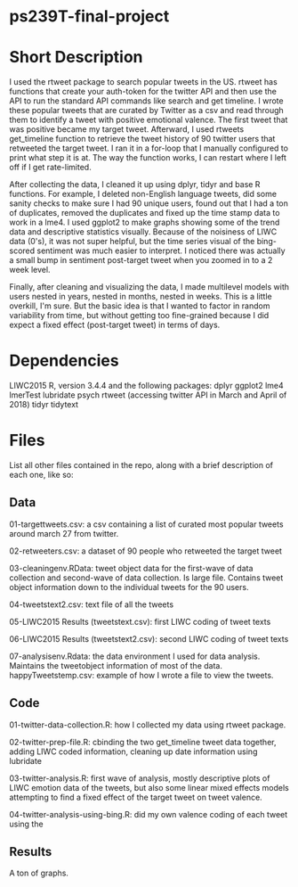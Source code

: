 # ps239T-final-project

# Short Description
I used the rtweet package to search popular tweets in the US. rtweet has functions that create your auth-token for the twitter API and then use the API to run the standard API commands like search and get timeline. I wrote these popular tweets that are curated by Twitter as a csv and read through them to identify a tweet with positive emotional valence. The first tweet that was positive became my target tweet. Afterward, I used rtweets get_timeline function to retrieve the tweet history of 90 twitter users that retweeted the target tweet. I ran it in a for-loop that I manually configured to print what step it is at. The way the function works, I can restart where I left off if I get rate-limited. 

After collecting the data, I cleaned it up using dplyr, tidyr and base R functions. For example, I deleted non-English language tweets, did some sanity checks to make sure I had 90 unique users, found out that I had a ton of duplicates, removed the duplicates and fixed up the time stamp data to work in a lme4. I used ggplot2 to make graphs showing some of the trend data and descriptive statistics visually. Because of the noisiness of LIWC data (0's), it was not super helpful, but the time series visual of the bing-scored sentiment was much easier to interpret. I noticed there was actually a small bump in sentiment post-target tweet when you zoomed in to a 2 week level. 

Finally, after cleaning and visualizing the data, I made multilevel models with users nested in years, nested in months, nested in weeks. This is a little overkill, I'm sure. But the basic idea is that I wanted to factor in random variability from time, but without getting too fine-grained because I did expect a fixed effect (post-target tweet) in terms of days. 

# Dependencies
LIWC2015
R, version 3.4.4 and the following packages:
dplyr
ggplot2
lme4
lmerTest
lubridate
psych
rtweet (accessing twitter API in March and April of 2018)
tidyr
tidytext

# Files
List all other files contained in the repo, along with a brief description of each one, like so:

## Data
01-targettweets.csv: a csv containing a list of curated most popular tweets around march 27 from twitter.

02-retweeters.csv: a dataset of 90 people who retweeted the target tweet

03-cleaningenv.RData: tweet object data for the first-wave of data collection and second-wave of data collection. Is large file. Contains tweet object information down to the individual tweets for the 90 users.

04-tweetstext2.csv: text file of all the tweets

05-LIWC2015 Results (tweetstext.csv): first LIWC coding of tweet texts

06-LIWC2015 Results (tweetstext2.csv): second LIWC coding of tweet texts

07-analysisenv.Rdata: the data environment I used for data analysis. Maintains the tweetobject information of most of the data.
happyTweetstemp.csv: example of how I wrote a file to view the tweets.

## Code
01-twitter-data-collection.R: how I collected my data using rtweet package.

02-twitter-prep-file.R: cbinding the two get_timeline tweet data together, adding LIWC coded information, cleaning up date information using lubridate

03-twitter-analysis.R: first wave of analysis, mostly descriptive plots of LIWC emotion data of the tweets, but also some linear mixed effects models attempting to find a fixed effect of the target tweet on tweet valence.

04-twitter-analysis-using-bing.R: did my own valence coding of each tweet using the 

## Results
A ton of graphs.
